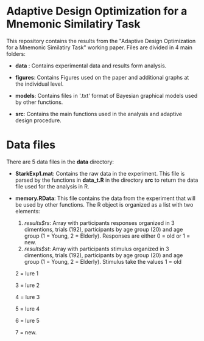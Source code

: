Adaptive Design Optimization for a Mnemonic Similatiry Task
===========================================================

This repository contains the results from the "Adaptive Design Optimization for a Mnemonic Similatiry Task" working paper. Files are divided in 4 main folders:

* __data__ : Contains experimental data and results form analysis.

* __figures__: Contains Figures used on the paper and additional graphs at the individual level.

* __models__: Contains files in '.txt' format of Bayesian graphical models used by other functions.

* __src__: Contains the main functions used in the analysis and adaptive design procedure.

# Data files

There are 5 data files in the __data__ directory:

* __StarkExp1.mat__: Contains the raw data in the experiment. This file is parsed by the functions in __data_t.R__ in the directory __src__ to return the data file used for the analysis in R.

* __memory.RData__: This file contains the data from the experiment that will be used by other functions. The R object is organized as a list with two elements:
    1. *results$rs*: Array with participants responses organized in 3 dimentions, trials (192), participants by age group (20) and age group (1 = Young, 2 = Elderly). Responses are either 0 = old or 1 = new.
    2. *results$st*: Array with participants stimulus organized in 3 dimentions, trials (192), participants by age group (20) and age group (1 = Young, 2 = Elderly). Stimulus take the values 
    1 = old

    2 = lure 1

    3 = lure 2

    4 = lure 3 

    5 = lure 4

    6 = lure 5
     
    7 = new.